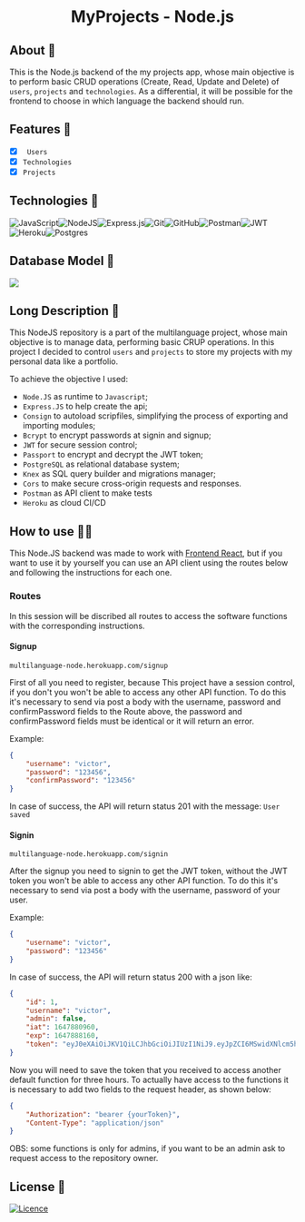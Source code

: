 <h1 align="center">MyProjects - Node.js</h1>

## About 🎯

This is the Node.js backend of the my projects app, whose main objective is to perform basic CRUD operations (Create, Read, Update and Delete) of ``users``, ``projects`` and ``technologies``. As a differential, it will be possible for the frontend to choose in which language the backend should run.

## Features 🌟

- [x] `` Users``
- [x] ``Technologies``
- [x] ``Projects``

## Technologies 🚀
![JavaScript](https://img.shields.io/badge/javascript-%23323330.svg?style=for-the-badge&logo=javascript&logoColor=%23F7DF1E)![NodeJS](https://img.shields.io/badge/node.js-6DA55F?style=for-the-badge&logo=node.js&logoColor=white)![Express.js](https://img.shields.io/badge/express.js-%23404d59.svg?style=for-the-badge&logo=express&logoColor=%2361DAFB)![Git](https://img.shields.io/badge/git-%23F05033.svg?style=for-the-badge&logo=git&logoColor=white)![GitHub](https://img.shields.io/badge/github-%23121011.svg?style=for-the-badge&logo=github&logoColor=white)![Postman](https://img.shields.io/badge/Postman-FF6C37?style=for-the-badge&logo=postman&logoColor=white)![JWT](https://img.shields.io/badge/JWT-black?style=for-the-badge&logo=JSON%20web%20tokens)![Heroku](https://img.shields.io/badge/heroku-%23430098.svg?style=for-the-badge&logo=heroku&logoColor=white)![Postgres](https://img.shields.io/badge/postgres-%23316192.svg?style=for-the-badge&logo=postgresql&logoColor=white)

## Database Model 💾

<img src="https://github.com/VictorGVC/ProjectMultilanguage-Node/blob/main/doc/database.png">

## Long Description 🧾

This NodeJS repository is a part of the multilanguage project, whose main objective is to manage data, performing basic CRUP operations. In this project I decided to control ``users`` and ``projects`` to store my projects with my personal data like a portfolio.

To achieve the objective I used:
- ``Node.JS`` as runtime to ``Javascript``;
- ``Express.JS`` to help create the api;
- ``Consign`` to autoload scripfiles, simplifying the process of exporting and importing modules;
- ``Bcrypt`` to encrypt passwords at signin and signup;
- ``JWT`` for secure session control;
- ``Passport`` to encrypt and decrypt the JWT token;
- ``PostgreSQL`` as relational database system;
- ``Knex`` as SQL query builder and migrations manager;
- ``Cors`` to make secure cross-origin requests and responses.
- ``Postman`` as API client to make tests
- ``Heroku`` as cloud CI/CD

## How to use 👨‍💻

This Node.JS backend was made to work with <a href="https://github.com/VictorGVC/ProjectMultilanguage-React">Frontend React</a>, but if you want to use it by yourself you can use an API client using the routes below and following the instructions for each one.

### Routes

In this session will be discribed all routes to access the software functions with the corresponding instructions.

#### Signup
``multilanguage-node.herokuapp.com/signup``

First of all you need to register, because This project have a session control, if you don't you won't be able to access any other API function. To do this it's necessary to send via post a body with the username, password and confirmPassword fields to the Route above, the password and confirmPassword fields must be identical or it will return an error.

Example:
```json
{
    "username": "victor",
    "password": "123456",
    "confirmPassword": "123456"
}
```

In case of success, the API will return status 201 with the message:
```User saved```

#### Signin

``multilanguage-node.herokuapp.com/signin``

After the signup you need to signin to get the JWT token, without the JWT token you won't be able to access any other API function. To do this it's necessary to send via post a body with the username, password of your user.

Example:
```json
{
    "username": "victor",
    "password": "123456"
}
```

In case of success, the API will return status 200 with a json like:
```json
{
    "id": 1,
    "username": "victor",
    "admin": false,
    "iat": 1647880960,
    "exp": 1647888160,
    "token": "eyJ0eXAiOiJKV1QiLCJhbGciOiJIUzI1NiJ9.eyJpZCI6MSwidXNlcm5hbWUiOiJ2aWN0b3IiLCJhZG1pbiI6ZmFsc2UsImlhdCI6MTY0Nzg4MDk2MCwiZXhwIjoxNjQ3ODg4MTYwfQ.CJeTRyMBxwhz3TxJU8o3UU50QJFJVmHo44MHc2UqGoY"
}
```

Now you will need to save the token that you received to access another default function for three hours.
To actually have access to the functions it is necessary to add two fields to the request header, as shown below:

```json
{
    "Authorization": "bearer {yourToken}",
    "Content-Type": "application/json"
}
```

OBS: some functions is only for admins, if you want to be an admin ask to request access to the repository owner.



## License 📝

[![Licence](https://img.shields.io/github/license/Ileriayo/markdown-badges?style=for-the-badge)](./LICENSE)
